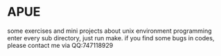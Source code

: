 APUE
====

some exercises  and mini projects about unix environment programming
enter every sub directory, just run make.
if you find some bugs in codes, please contact me via QQ:747118929
